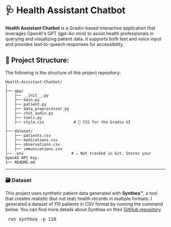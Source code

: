# 🩺 Health Assistant Chatbot
**Health Assistant Chatbot** is a Gradio-based interactive application that leverages OpenAI's GPT (gpt-4o-mini) to assist health professionals in querying and visualizing patient data. It supports both text and voice input and provides text-to-speech responses for accessibility.

## 📁 Project Structure:
The following is the structure of this project repository:
```
Health-Assistant-Chatbot/
│
├── app/
│   ├── __init__.py
│   ├── main.py              
│   ├── patient.py            
│   ├── data_preprocessor.py  
│   ├── chat_audio.py         
│   ├── tools.py              
│   ├── style.css             # 🎯 CSS for the Gradio UI
│
├── dataset/
│   ├── patients.csv
│   ├── medications.csv
│   ├── observations.csv
│   ├── immunizations.csv
├── .env                     # ⚠️ Not tracked in Git. Stores your OpenAI API key.
├── README.md
```

---
### 🗃️ Dataset
This project uses synthetic patient data generated with **Synthea™**, a tool that creates realistic (but not real) health records in multiple formats. I generated a dataset of 110 patients in CSV format by running the command below. You can find more details about Synthea on their [GitHub repository](https://github.com/synthetichealth/synthea).
<pre> run_synthea -p 110 </pre>
